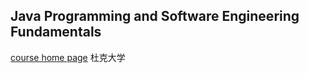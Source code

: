 ## Java Programming and Software Engineering Fundamentals

[course home page](https://www.coursera.org/learn/java-programming) 杜克大学
